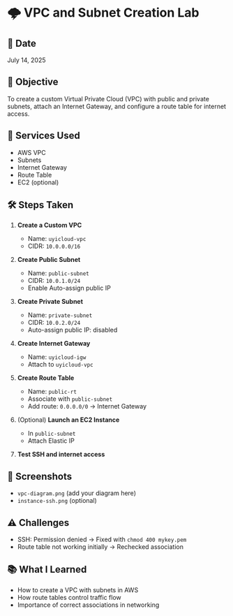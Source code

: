 # 🌩️ VPC and Subnet Creation Lab

## 📅 Date
July 14, 2025

## 📝 Objective
To create a custom Virtual Private Cloud (VPC) with public and private subnets, attach an Internet Gateway, and configure a route table for internet access.

## 📌 Services Used
- AWS VPC  
- Subnets  
- Internet Gateway  
- Route Table  
- EC2 (optional)

## 🛠️ Steps Taken

1. **Create a Custom VPC**
   - Name: `uyicloud-vpc`
   - CIDR: `10.0.0.0/16`

2. **Create Public Subnet**
   - Name: `public-subnet`
   - CIDR: `10.0.1.0/24`
   - Enable Auto-assign public IP

3. **Create Private Subnet**
   - Name: `private-subnet`
   - CIDR: `10.0.2.0/24`
   - Auto-assign public IP: disabled

4. **Create Internet Gateway**
   - Name: `uyicloud-igw`
   - Attach to `uyicloud-vpc`

5. **Create Route Table**
   - Name: `public-rt`
   - Associate with `public-subnet`
   - Add route: `0.0.0.0/0` → Internet Gateway

6. (Optional) **Launch an EC2 Instance**
   - In `public-subnet`
   - Attach Elastic IP

7. **Test SSH and internet access**

## 📸 Screenshots
- `vpc-diagram.png` (add your diagram here)
- `instance-ssh.png` (optional)

## ⚠️ Challenges
- SSH: Permission denied → Fixed with `chmod 400 mykey.pem`
- Route table not working initially → Rechecked association

## 📚 What I Learned
- How to create a VPC with subnets in AWS
- How route tables control traffic flow
- Importance of correct associations in networking
